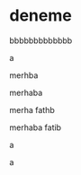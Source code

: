 # deneme

bbbbbbbbbbbbb




a






merhba 


merhaba 



merha fathb 


merhaba fatib




a


















a
